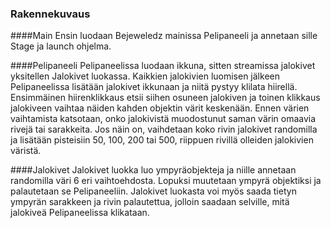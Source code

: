 ### Rakennekuvaus

####Main
Ensin luodaan Bejeweledz mainissa Pelipaneeli ja annetaan sille Stage ja launch ohjelma. 

####Pelipaneeli
Pelipaneelissa luodaan ikkuna, sitten streamissa jalokivet yksitellen Jalokivet luokassa. Kaikkien jalokivien luomisen jälkeen Pelipaneelissa lisätään jalokivet ikkunaan ja niitä pystyy klilata hiirellä. Ensimmäinen hiirenklikkaus etsii siihen osuneen jalokiven ja toinen klikkaus jalokiveen vaihtaa näiden kahden objektin värit keskenään. Ennen värien vaihtamista katsotaan, onko jalokivistä muodostunut saman värin omaavia rivejä tai sarakkeita. Jos näin on, vaihdetaan koko rivin jalokivet randomilla ja lisätään pisteisiin 50, 100, 200 tai 500, riippuen rivillä olleiden jalokivien väristä.

####Jalokivet
Jalokivet luokka luo ympyräobjekteja ja niille annetaan randomilla väri 6 eri vaihtoehdosta. Lopuksi muutetaan ympyrä objektiksi ja palautetaan se Pelipaneeliin. Jalokivet luokasta voi myös saada tietyn ympyrän sarakkeen ja rivin palautettua, jolloin saadaan selville, mitä jalokiveä Pelipaneelissa klikataan.



